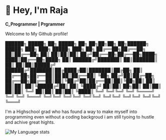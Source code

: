 # 👋 Hey, I'm Raja

**C_Programmer | Prgrammer**

Welcome to My Github profile! 

██████╗  █████╗      ██╗ █████╗     ██╗   ██╗██╗██╗  ██╗██████╗  █████╗ ███╗   ███╗ █████╗ ███╗   ██╗
██╔══██╗██╔══██╗     ██║██╔══██╗    ██║   ██║██║██║ ██╔╝██╔══██╗██╔══██╗████╗ ████║██╔══██╗████╗  ██║
██████╔╝███████║     ██║███████║    ██║   ██║██║█████╔╝ ██████╔╝███████║██╔████╔██║███████║██╔██╗ ██║
██╔══██╗██╔══██║██   ██║██╔══██║    ╚██╗ ██╔╝██║██╔═██╗ ██╔══██╗██╔══██║██║╚██╔╝██║██╔══██║██║╚██╗██║
██║  ██║██║  ██║╚█████╔╝██║  ██║     ╚████╔╝ ██║██║  ██╗██║  ██║██║  ██║██║ ╚═╝ ██║██║  ██║██║ ╚████║
╚═╝  ╚═╝╚═╝  ╚═╝ ╚════╝ ╚═╝  ╚═╝      ╚═══╝  ╚═╝╚═╝  ╚═╝╚═╝  ╚═╝╚═╝  ╚═╝╚═╝     ╚═╝╚═╝  ╚═╝╚═╝  ╚═══╝
                                                                                                     

I'm a Highschool grad who has found a way to make myself into programming even without a coding backgroud i am still tyoing to hustle
and achive great hights.

![My Language stats](https://github-readme-stats-vercel.app/api/top-langs/?KingVikraman=your-username&layout=compact)
<!--
**KingVikraman/KingVikraman** is a ✨ _special_ ✨ repository because its `README.md` (this file) appears on your GitHub profile.

Here are some ideas to get you started:

- 🔭 I’m currently working on ...
- 🌱 I’m currently learning ...
- 👯 I’m looking to collaborate on ...
- 🤔 I’m looking for help with ...
- 💬 Ask me about ...
- 📫 How to reach me: ...
- 😄 Pronouns: ...
- ⚡ Fun fact: ...
-->
